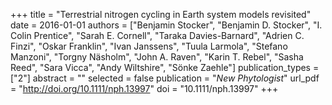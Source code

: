 +++
title = "Terrestrial nitrogen cycling in Earth system models revisited"
date = 2016-01-01
authors = ["Benjamin Stocker", "Benjamin D. Stocker", "I. Colin Prentice", "Sarah E. Cornell", "Taraka Davies-Barnard", "Adrien C. Finzi", "Oskar Franklin", "Ivan Janssens", "Tuula Larmola", "Stefano Manzoni", "Torgny Näsholm", "John A. Raven", "Karin T. Rebel", "Sasha Reed", "Sara Vicca", "Andy Wiltshire", "Sönke Zaehle"]
publication_types = ["2"]
abstract = ""
selected = false
publication = "*New Phytologist*"
url_pdf = "http://doi.org/10.1111/nph.13997"
doi = "10.1111/nph.13997"
+++

